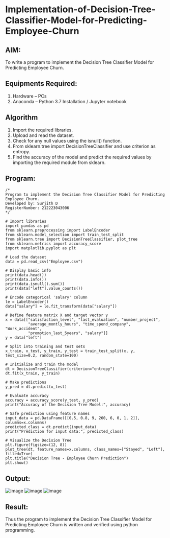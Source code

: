 # Implementation-of-Decision-Tree-Classifier-Model-for-Predicting-Employee-Churn

## AIM:
To write a program to implement the Decision Tree Classifier Model for Predicting Employee Churn.

## Equipments Required:
1. Hardware – PCs
2. Anaconda – Python 3.7 Installation / Jupyter notebook

## Algorithm
1. Import the required libraries.
2. Upload and read the dataset.
3. Check for any null values using the isnull() function.
4. From sklearn.tree import DecisionTreeClassifier and use criterion as entropy.
5. Find the accuracy of the model and predict the required values by importing the required module from sklearn.
   
## Program:
```
/*
Program to implement the Decision Tree Classifier Model for Predicting Employee Churn.
Developed by: Surjith D
RegisterNumber: 212223043006
*/
```
```
# Import libraries
import pandas as pd
from sklearn.preprocessing import LabelEncoder
from sklearn.model_selection import train_test_split
from sklearn.tree import DecisionTreeClassifier, plot_tree
from sklearn.metrics import accuracy_score
import matplotlib.pyplot as plt

# Load the dataset
data = pd.read_csv("Employee.csv")

# Display basic info
print(data.head())
print(data.info())
print(data.isnull().sum())
print(data["left"].value_counts())

# Encode categorical 'salary' column
le = LabelEncoder()
data["salary"] = le.fit_transform(data["salary"])

# Define feature matrix X and target vector y
x = data[["satisfaction_level", "last_evaluation", "number_project", 
          "average_montly_hours", "time_spend_company", "Work_accident", 
          "promotion_last_5years", "salary"]]
y = data["left"]

# Split into training and test sets
x_train, x_test, y_train, y_test = train_test_split(x, y, test_size=0.2, random_state=100)

# Initialize and train the model
dt = DecisionTreeClassifier(criterion="entropy")
dt.fit(x_train, y_train)

# Make predictions
y_pred = dt.predict(x_test)

# Evaluate accuracy
accuracy = accuracy_score(y_test, y_pred)
print("Accuracy of the Decision Tree Model:", accuracy)

# Safe prediction using feature names
input_data = pd.DataFrame([[0.5, 0.8, 9, 260, 6, 0, 1, 2]], columns=x.columns)
predicted_class = dt.predict(input_data)
print("Prediction for input data:", predicted_class)

# Visualize the Decision Tree
plt.figure(figsize=(12, 8))
plot_tree(dt, feature_names=x.columns, class_names=["Stayed", "Left"], filled=True)
plt.title("Decision Tree - Employee Churn Prediction")
plt.show()

```

## Output:
![image](https://github.com/user-attachments/assets/2cb4cf1f-7d26-4ca2-819e-1a4a3c4714f3)
![image](https://github.com/user-attachments/assets/5e78febd-b33c-4879-9b04-273868ac2775)
![image](https://github.com/user-attachments/assets/e8940e7e-5217-48ed-8893-ba4bf2878b49)



## Result:
Thus the program to implement the  Decision Tree Classifier Model for Predicting Employee Churn is written and verified using python programming.
